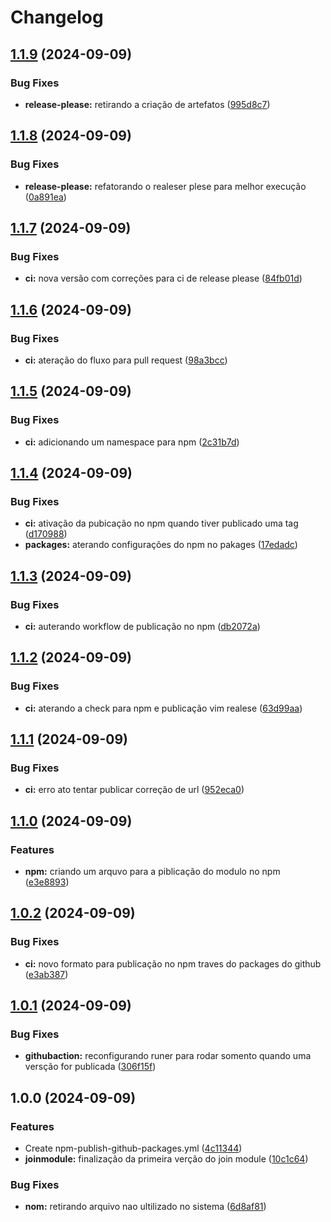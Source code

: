 # Changelog

## [1.1.9](https://github.com/JefteCosta/joinmodule/compare/v1.1.8...v1.1.9) (2024-09-09)


### Bug Fixes

* **release-please:** retirando a criação de artefatos ([995d8c7](https://github.com/JefteCosta/joinmodule/commit/995d8c7a06655fe5e27634929f162c5f8325f5c2))

## [1.1.8](https://github.com/JefteCosta/joinmodule/compare/v1.1.7...v1.1.8) (2024-09-09)


### Bug Fixes

* **release-please:** refatorando o realeser plese para melhor execução ([0a891ea](https://github.com/JefteCosta/joinmodule/commit/0a891ea8eff699d95e97ecaf6c2d5fe47269cf81))

## [1.1.7](https://github.com/JefteCosta/joinmodule/compare/v1.1.6...v1.1.7) (2024-09-09)


### Bug Fixes

* **ci:** nova versão com correções para ci de release please ([84fb01d](https://github.com/JefteCosta/joinmodule/commit/84fb01de072fe0d13ba230f46047810932fe2b7d))

## [1.1.6](https://github.com/JefteCosta/joinmodule/compare/v1.1.5...v1.1.6) (2024-09-09)


### Bug Fixes

* **ci:** ateração do fluxo para pull request ([98a3bcc](https://github.com/JefteCosta/joinmodule/commit/98a3bcc0949e8f8b0b372c6177625b73d4396545))

## [1.1.5](https://github.com/JefteCosta/joinmodule/compare/v1.1.4...v1.1.5) (2024-09-09)


### Bug Fixes

* **ci:** adicionando um namespace para npm ([2c31b7d](https://github.com/JefteCosta/joinmodule/commit/2c31b7dabfc8cf37acc4e67fb37331b90b0c50a1))

## [1.1.4](https://github.com/JefteCosta/joinmodule/compare/v1.1.3...v1.1.4) (2024-09-09)


### Bug Fixes

* **ci:** ativação da pubicação no npm quando tiver publicado uma tag ([d170988](https://github.com/JefteCosta/joinmodule/commit/d170988142f9e2a610ae652a6010bc92503240e0))
* **packages:** aterando configurações do npm no pakages ([17edadc](https://github.com/JefteCosta/joinmodule/commit/17edadc4e191c46b2894589fa498fa776aabed45))

## [1.1.3](https://github.com/JefteCosta/joinmodule/compare/v1.1.2...v1.1.3) (2024-09-09)


### Bug Fixes

* **ci:** auterando workflow de publicação no npm ([db2072a](https://github.com/JefteCosta/joinmodule/commit/db2072ac3f8838b3d0e2579948e5f38db0aa007c))

## [1.1.2](https://github.com/JefteCosta/joinmodule/compare/v1.1.1...v1.1.2) (2024-09-09)


### Bug Fixes

* **ci:** aterando a check para npm e publicação vim realese ([63d99aa](https://github.com/JefteCosta/joinmodule/commit/63d99aa2d26f47aac883176670df05fb12e550b3))

## [1.1.1](https://github.com/JefteCosta/joinmodule/compare/v1.1.0...v1.1.1) (2024-09-09)


### Bug Fixes

* **ci:** erro ato tentar publicar correção de url ([952eca0](https://github.com/JefteCosta/joinmodule/commit/952eca07ceb49ef0fc574877e1dc60f312db320c))

## [1.1.0](https://github.com/JefteCosta/joinmodule/compare/v1.0.2...v1.1.0) (2024-09-09)


### Features

* **npm:** criando um arquvo para a piblicação do modulo no npm ([e3e8893](https://github.com/JefteCosta/joinmodule/commit/e3e8893b27dd6e4149aff82c0ebc6f7f92053558))

## [1.0.2](https://github.com/JefteCosta/joinmodule/compare/v1.0.1...v1.0.2) (2024-09-09)


### Bug Fixes

* **ci:** novo formato para publicação no npm traves do packages do github ([e3ab387](https://github.com/JefteCosta/joinmodule/commit/e3ab387bfa563eacc8296541d929c024b1c95979))

## [1.0.1](https://github.com/JefteCosta/joinmodule/compare/v1.0.0...v1.0.1) (2024-09-09)


### Bug Fixes

* **githubaction:** reconfigurando runer para rodar somento quando uma versção for publicada ([306f15f](https://github.com/JefteCosta/joinmodule/commit/306f15febc7c0fc994072069f34b3a527027177e))

## 1.0.0 (2024-09-09)


### Features

* Create npm-publish-github-packages.yml ([4c11344](https://github.com/JefteCosta/joinmodule/commit/4c11344609ca4ad24e83ae8c1087269b74ddddc5))
* **joinmodule:** finalização da primeira verção do join module ([10c1c64](https://github.com/JefteCosta/joinmodule/commit/10c1c6462b36aed052f395f9d21473fdccf097fd))


### Bug Fixes

* **nom:** retirando arquivo nao ultilizado no sistema ([6d8af81](https://github.com/JefteCosta/joinmodule/commit/6d8af81c3404418910596be2871bab053b8f720a))
